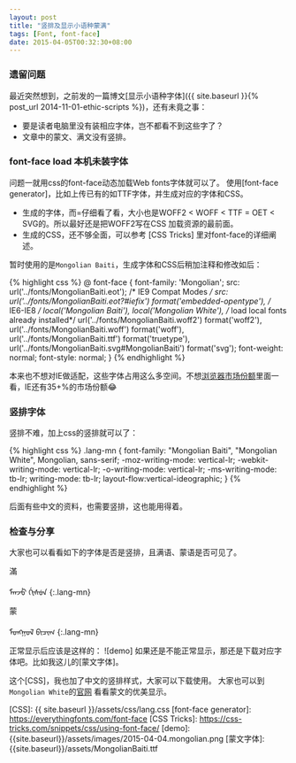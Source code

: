 ```yaml
---
layout: post
title: "竖排及显示小语种蒙满"
tags: [Font, font-face]
date: 2015-04-05T00:32:30+08:00
---
```


### 遗留问题

最近突然想到，之前发的一篇博文[显示小语种字体]({{ site.baseurl }}{% post_url 2014-11-01-ethic-scripts %})，还有未竟之事：

* 要是读者电脑里没有装相应字体，岂不都看不到这些字了？
* 文章中的蒙文、满文没有竖排。


### font-face load 本机未装字体

问题一就用css的font-face动态加载Web fonts字体就可以了。 使用[font-face generator]，比如上传已有的如TTF字体，并生成对应的字体和CSS。

- 生成的字体，而=仔细看了看，大小也是WOFF2 < WOFF < TTF = OET < SVG的。所以最好还是把WOFF2写在CSS 加载资源的最前面。
- 生成的CSS，还不够全面，可以参考 [CSS Tricks] 里对font-face的详细阐述。

暂时使用的是`Mongolian Baiti`，生成字体和CSS后稍加注释和修改如后：

{% highlight css %}
@ font-face {
font-family: 'Mongolian';
    src: url('../fonts/MongolianBaiti.eot');  /* IE9 Compat Modes */
    src: url('../fonts/MongolianBaiti.eot?#iefix') format('embedded-opentype'), /* IE6-IE8 */    	     local('Mongolian Baiti'), local('Mongolian White'), 
         /* load local fonts already installed*/
         url('../fonts/MongolianBaiti.woff2') format('woff2'),
         url('../fonts/MongolianBaiti.woff') format('woff'),
         url('../fonts/MongolianBaiti.ttf') format('truetype'),
         url('../fonts/MongolianBaiti.svg#MongolianBaiti') format('svg');
    font-weight: normal;
    font-style: normal;
}
{% endhighlight %}


本来也不想对IE做适配，这些字体占用这么多空间。不想[浏览器市场份额]里面一看，IE还有35+%的市场份额😂 

### 竖排字体

竖排不难，加上css的竖排就可以了：

{% highlight css %}
.lang-mn {
  font-family: "Mongolian Baiti", "Mongolian White", Mongolian, sans-serif;
  -moz-writing-mode: vertical-lr;
  -webkit-writing-mode: vertical-lr;
  -o-writing-mode: vertical-lr;
  -ms-writing-mode: tb-lr;
  writing-mode: tb-lr;
  layout-flow:vertical-ideographic;
}
{% endhighlight %}

后面有些中文的资料，也需要竖排，这也能用得着。

### 检查与分享

大家也可以看看如下的字体是否是竖排，且满语、蒙语是否可见了。

滿

ᠮᠠᠨᠵᡠ ᡤᡳᠰᡠᠨ 
{:.lang-mn}

蒙

ᠮᠣᠩᠭᠣᠯ ᠪᠢᠴᠢᠭ᠌
{:.lang-mn}

正常显示后应该是这样的： ![demo]
如果还是不能正常显示，那还是下载对应字体吧。比如我这儿的[蒙文字体]。

这个[CSS]，我也加了中文的竖排样式，大家可以下载使用。
大家也可以到`Mongolian White`的[官网](http://www.mongolfont.com/cn/font/mnglwhiteotf.html) 看看蒙文的优美显示。


[浏览器市场份额]: http://tongji.baidu.com/data/browser
[CSS]: {{ site.baseurl }}/assets/css/lang.css
[font-face generator]: https://everythingfonts.com/font-face
[CSS Tricks]: https://css-tricks.com/snippets/css/using-font-face/
[demo]: {{site.baseurl}}/assets/images/2015-04-04.mongolian.png
[蒙文字体]: {{site.baseurl}}/assets/MongolianBaiti.ttf